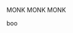 MONK
MONK
MONK






























































































































































































































































boo
